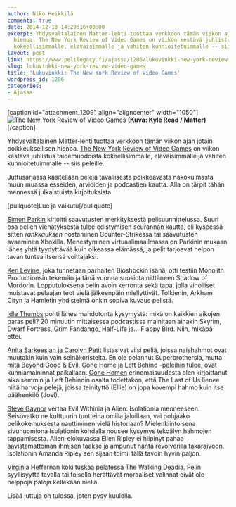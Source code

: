 ```yaml
---
author: Niko Heikkilä
comments: true
date: 2014-12-18 14:29:16+00:00
excerpt: Yhdysvaltalainen Matter-lehti tuottaa verkkoon tämän viikon ajan jotain poikkeuksellisen
  hienoa. The New York Review of Video Games on viikon kestävä juhlistus taidemuodoista
  kokeellisimmalle, eläväisimmälle ja vähiten kunnioitetuimmalle -- siis peleille.
layout: post
link: https://www.pelilegacy.fi/ajassa/1206/lukuvinkki-new-york-review-video-games
slug: lukuvinkki-new-york-review-video-games
title: 'Lukuvinkki: The New York Review of Video Games'
wordpress_id: 1206
categories:
- Ajassa
---
```


[caption id="attachment_1209" align="aligncenter" width="1050"][![The New York Review of Video Games](http://www.pelilegacy.fi/wp-content/uploads/2014/12/ny_review-1050x358.png)](http://www.pelilegacy.fi/wp-content/uploads/2014/12/ny_review.png) **(Kuva: Kyle Read / Matter)**[/caption]

Yhdysvaltalainen [Matter-lehti](https://medium.com/matter) tuottaa verkkoon tämän viikon ajan jotain poikkeuksellisen hienoa. [The New York Review of Video Games](https://medium.com/matter/welcome-to-the-new-york-review-of-video-games-dad14c9d6c8d) on viikon kestävä juhlistus taidemuodoista kokeellisimmalle, eläväisimmälle ja vähiten kunnioitetuimmalle -- siis peleille.

Juttusarjassa käsitellään pelejä tavallisesta poikkeavasta näkökulmasta muun muassa esseiden, arvioiden ja podcastien kautta. Alla on tärpit tähän mennessä julkaistuista kirjoituksista.

[pullquote]Lue ja vaikutu[/pullquote]

[Simon Parkin](https://medium.com/matter/achievement-points-you-cant-take-em-with-you-75ed6ea70e5b) kirjoitti saavutusten merkityksestä pelisuunnittelussa. Suuri osa pelien viehätyksestä tulee edistymisen seurannan kautta, oli kyseessä sitten _rankkauksen_ nostaminen Counter-Strikessa tai saavutusten avaaminen Xboxilla. Menestyminen virtuaalimaailmassa on Parkinin mukaan lähes yhtä tyydyttävää kuin oikeassa elämässä, ja pelit tarjoavat helpon tavan tuntea itsensä voittajaksi.

[Ken Levine](https://medium.com/matter/the-road-goes-ever-on-105f33453e55), joka tunnetaan parhaiten Bioshockin isänä, otti testiin Monolith Productionsin tekemän ja tänä vuonna suosiota niittäneen Shadow of Mordorin. Lopputuloksena pelin avoin kerronta sekä tapa, jolla viholliset muistavat pelaajan teot vielä jälkeenpäin miellyttivät. Tolkienin, Arkham Cityn ja Hamletin yhdistelmä onkin sopiva kuvaus pelistä.

[Idle Thumbs](https://medium.com/matter/what-is-the-best-video-game-of-all-time-de0ca007b5bf) pohti lähes mahdotonta kysymystä: mikä on kaikkien aikojen paras peli? 20 minuutin mittaisessa podcastissa mainitaan ainakin Skyrim, Dwarf Fortress, Grim Fandango, Half-Life ja… Flappy Bird. Niin, mikäpä ettei.

[Anita Sarkeesian ja Carolyn Petit](https://medium.com/matter/five-feminist-moments-in-the-history-of-video-games-13e38c4e05cb) listasivat viisi peliä, joissa naishahmot ovat muutakin kuin vain seinäkoristeita. En ole pelannut Superbrothersia, mutta mitä Beyond Good & Evil, Gone Home ja Left Behind -peleihin tulee, ovat kunniamaininnat paikallaan. [Gone Homen](http://www.pelilegacy.fi/ajassa/934/mita-pelasin-tanaan-gone-home) erinomaisuudesta olen kirjoittanut aikaisemmin ja Left Behindin osalta todettakon, että The Last of Us lienee niitä harvoja pelejä, joissa teinityttö (Ellie) on jopa kovempi hahmo kuin itse päähenkilö (Joel).

[Steve Gaynor](https://medium.com/matter/dont-look-behind-you-bca1302e87c0) vertaa Evil Withinia ja Alien: Isolationia menneeseen. Seisovatko ne kulttuurin tuotteina omilla jaloillaan, vai pohjaako pelikokemuksesta nauttiminen vielä historiaan? Mielenkiintoisena sivuhuomiona Isolationin kohdalla nousee kysymys tekoälyn hahmojen tappamisesta. Alien-elokuvassa Ellen Ripley ei hiipinyt pahaa aavistamattoman ihmisen taakse ja ampunut häntä revolverilla takaraivoon. Isolationin Amanda Ripley sen sijaan toimii tällä tavoin hyvin paljon.

[Virginia Heffernan](https://medium.com/matter/better-off-dead-57156a3ddd80) koki tuskaa pelatessa The Walking Deadia. Pelin syyllisyyttä tavalla tai toisella herättävät moraaliset valinnat eivät ole helppoja paloja kellekään niellä.

Lisää juttuja on tulossa, joten pysy kuulolla.
